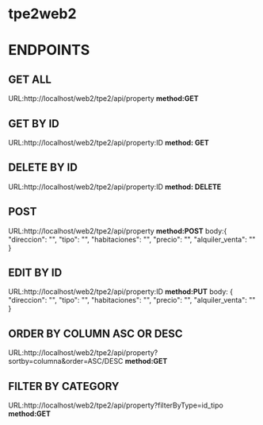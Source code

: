 # tpe2web2
<h1>ENDPOINTS</h1>
<h2>GET ALL</h2>
<p> URL:http://localhost/web2/tpe2/api/property  <strong>method:GET</strong> </p>
<h2>GET BY ID</h2>
<p> URL:http://localhost/web2/tpe2/api/property:ID <strong>method: GET</strong></p>
<h2>DELETE BY ID</h2>
<p> URL:http://localhost/web2/tpe2/api/property:ID <strong>method: DELETE</strong></p>
<h2>POST</h2>
<p> URL:http://localhost/web2/tpe2/api/property <strong>method:POST</strong> body:{
        "direccion": "",
        "tipo": "",
        "habitaciones": "",
        "precio": "",
        "alquiler_venta": ""
    } </p>
<h2>EDIT BY ID</h2>
<p> URL:http://localhost/web2/tpe2/api/property:ID <strong>method:PUT</strong> body:   {
        "direccion": "",
        "tipo": "",
        "habitaciones": "",
        "precio": "",
        "alquiler_venta": ""
    }</p>
<h2>ORDER BY COLUMN ASC OR DESC</h2>
<p> URL:http://localhost/web2/tpe2/api/property?sortby=columna&order=ASC/DESC <strong>method:GET</strong></p>
<h2>FILTER BY CATEGORY</h2>
<p> URL:http://localhost/web2/tpe2/api/property?filterByType=id_tipo  <strong>method:GET</strong></p>
  

